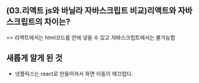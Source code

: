 ## (03.리액트 js와 바닐라 자바스크립트 비교)리액트와 자바스크립트의 차이는?
=> 리액트에서는 html코드를 안에 넣을 수 있고 자바스크립트에서는 불가능함

## 새롭게 알게 된 것
- 넷플릭스는 react로 만들어져서 화면 이동이 매끄럽다.
